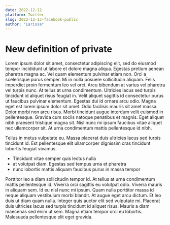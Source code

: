 ```yaml
---
date: 2022-12-12
platform: Twitter
slug: 2022-12-13-facebook-public
author: "Larissa"
---
```


# New definition of private

Lorem ipsum dolor sit amet, consectetur adipiscing elit, sed do eiusmod tempor incididunt ut labore et dolore magna aliqua. Egestas pretium aenean pharetra magna ac. Vel quam elementum pulvinar etiam non. Orci a scelerisque purus semper. Mi in nulla posuere sollicitudin aliquam. Felis imperdiet proin fermentum leo vel orci. Arcu bibendum at varius vel pharetra vel turpis nunc. At tellus at urna condimentum. Ultricies lacus sed turpis tincidunt id aliquet risus feugiat in. Velit aliquet sagittis id consectetur purus ut faucibus pulvinar elementum. Egestas dui id ornare arcu odio. Magna eget est lorem ipsum dolor sit amet. Odio facilisis mauris sit amet massa. [Dolor morbi](/view/facebook/pp/20060310) non arcu risus. Morbi tincidunt augue interdum velit euismod in pellentesque. Gravida cum sociis natoque penatibus et magnis. Eget aliquet nibh praesent tristique magna sit. Nisl nunc mi ipsum faucibus vitae aliquet nec ullamcorper sit. At urna condimentum mattis pellentesque id nibh.

Tellus in metus vulputate eu. Massa placerat duis ultricies lacus sed turpis tincidunt id. Est pellentesque elit ullamcorper dignissim cras tincidunt lobortis feugiat vivamus. 

- Tincidunt vitae semper quis lectus nulla 
- at volutpat diam. Egestas sed tempus urna et pharetra
- nunc lobortis mattis aliquam faucibus purus in massa tempor

Porttitor leo a diam sollicitudin tempor id. At tellus at urna condimentum mattis pellentesque id. Viverra orci sagittis eu volutpat odio. Viverra mauris in aliquam sem. Id eu nisl nunc mi ipsum. Quam nulla porttitor massa id neque aliquam vestibulum morbi blandit. At augue eget arcu dictum. Et leo duis ut diam quam nulla. Integer quis auctor elit sed vulputate mi. Placerat duis ultricies lacus sed turpis tincidunt id aliquet risus. Mauris a diam maecenas sed enim ut sem. Magna etiam tempor orci eu lobortis. Malesuada pellentesque elit eget gravida.